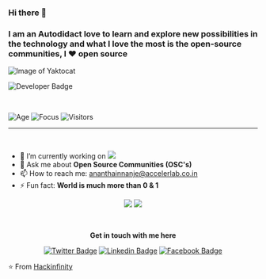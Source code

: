 ### Hi there 👋

### I am an Autodidact love to learn and explore new possibilities in the technology and what I love the most is the open-source communities, I ❤️ open source


![Image of Yaktocat](https://sdk.bitmoji.com/render/panel/e0025372-cccf-45e4-8ab4-3abd16875933-ac1abb79-00ce-4f37-8980-c7dcd74150ec-v1.png?transparent=1&palette=1)

![Developer Badge](https://img.shields.io/badge/Developer-R31ED760.svg?&style=for-the-badge&logoColor=white&color=000000)

<br />

![Age](https://img.shields.io/badge/Age-24-blue)
![Focus](https://img.shields.io/badge/Focus-FullStack-brightgreen)
![Visitors](https://visitor-badge.laobi.icu/badge?page_id=hackinfinity.visitor-badge)


<hr>
<br>

- 🔭 I’m currently working on ![](https://user-images.githubusercontent.com/26193656/87819465-e964e600-c889-11ea-8eaa-667ffdb88623.png)
- 💬 Ask me about __Open Source Communities (OSC's)__
- 📫 How to reach me: ananthainnanje@accelerlab.co.in
- ⚡ Fun fact: __World is much more than 0 & 1__


<p align="center">
<img src="https://github-readme-stats.vercel.app/api?username=hackinfinity&show_icons=true"/>
<img src="https://github-readme-stats.vercel.app/api/top-langs/?username=hackinfinity&theme=default&line_height=50&layout=compact" />
</p>

<br>

<div align="center">
  
  **Get in touch with me here**<br>

  [![Twitter Badge](https://img.shields.io/badge/-Twitter-1ca0f1?style=flat-square&labelColor=1ca0f1&logo=twitter&logoColor=white&link=https://twitter.com/mr_infinity1997)](https://twitter.com/mr_infinity1997)
  [![Linkedin Badge](https://img.shields.io/badge/-LinkedIn-blue?style=flat-square&logo=Linkedin&logoColor=white&link=https://www.linkedin.com/in/ananthabhatinnanje/)](https://www.linkedin.com/in/ananthabhatinnanje/)
  [![Facebook  Badge](https://img.shields.io/badge/Facebook-%231877F2.svg?&style=flat-square&logo=facebook&logoColor=white)](https://www.facebook.com/anantha.innanje)
  
</div>

⭐️ From [Hackinfinity](https://github.com/hackinfinity)
